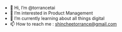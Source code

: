 - 👋 Hi, I’m @torrancetai
- 👀 I’m interested in Product Management
- 🌱 I’m currently learning about all things digital
- 📫 How to reach me : shincheetorrance@gmail.com

<!---
torrancetai/torrancetai is a ✨ special ✨ repository because its `README.md` (this file) appears on your GitHub profile.
You can click the Preview link to take a look at your changes.
--->
